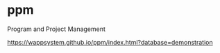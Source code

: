 # ppm
Program and Project Management

https://wappsystem.github.io/ppm/index.html?database=demonstration  
